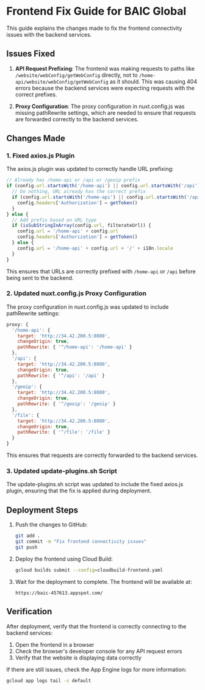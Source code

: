 # Frontend Fix Guide for BAIC Global

This guide explains the changes made to fix the frontend connectivity issues with the backend services.

## Issues Fixed

1. **API Request Prefixing**: The frontend was making requests to paths like `/website/webConfig/getWebConfig` directly, not to `/home-api/website/webConfig/getWebConfig` as it should. This was causing 404 errors because the backend services were expecting requests with the correct prefixes.

2. **Proxy Configuration**: The proxy configuration in nuxt.config.js was missing pathRewrite settings, which are needed to ensure that requests are forwarded correctly to the backend services.

## Changes Made

### 1. Fixed axios.js Plugin

The axios.js plugin was updated to correctly handle URL prefixing:

```javascript
// Already has /home-api or /api or /geoip prefix
if (config.url.startsWith('/home-api') || config.url.startsWith('/api') || config.url.startsWith('/geoip') || config.url.startsWith('/file')) {
  // Do nothing, URL already has the correct prefix
  if (config.url.startsWith('/home-api') || config.url.startsWith('/api')) {
    config.headers['Authorization'] = getToken()
  }
} else {
  // Add prefix based on URL type
  if (isSubStringInArray(config.url, filterateUrl)) {
    config.url = '/home-api' + config.url
    config.headers['Authorization'] = getToken()
  } else {
    config.url = '/home-api' + config.url + '/' + i18n.locale
  }
}
```

This ensures that URLs are correctly prefixed with `/home-api` or `/api` before being sent to the backend.

### 2. Updated nuxt.config.js Proxy Configuration

The proxy configuration in nuxt.config.js was updated to include pathRewrite settings:

```javascript
proxy: {
  '/home-api': {
    target: 'http://34.42.200.5:8080',
    changeOrigin: true,
    pathRewrite: { '^/home-api': '/home-api' }
  },
  '/api': {
    target: 'http://34.42.200.5:8080',
    changeOrigin: true,
    pathRewrite: { '^/api': '/api' }
  },
  '/geoip': {
    target: 'http://34.42.200.5:8080',
    changeOrigin: true,
    pathRewrite: { '^/geoip': '/geoip' }
  },
  '/file': {
    target: 'http://34.42.200.5:8080',
    changeOrigin: true,
    pathRewrite: { '^/file': '/file' }
  }
}
```

This ensures that requests are correctly forwarded to the backend services.

### 3. Updated update-plugins.sh Script

The update-plugins.sh script was updated to include the fixed axios.js plugin, ensuring that the fix is applied during deployment.

## Deployment Steps

1. Push the changes to GitHub:
   ```bash
   git add .
   git commit -m "Fix frontend connectivity issues"
   git push
   ```

2. Deploy the frontend using Cloud Build:
   ```bash
   gcloud builds submit --config=cloudbuild-frontend.yaml
   ```

3. Wait for the deployment to complete. The frontend will be available at:
   ```
   https://baic-457613.appspot.com/
   ```

## Verification

After deployment, verify that the frontend is correctly connecting to the backend services:

1. Open the frontend in a browser
2. Check the browser's developer console for any API request errors
3. Verify that the website is displaying data correctly

If there are still issues, check the App Engine logs for more information:

```bash
gcloud app logs tail -s default
